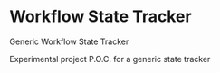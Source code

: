 # Workflow State Tracker

Generic Workflow State Tracker

Experimental project
P.O.C. for a generic state tracker
